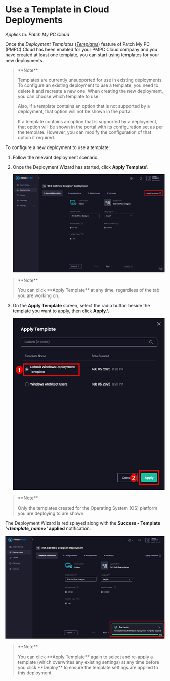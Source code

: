# Use a Template in Cloud Deployments

_Applies to: Patch My PC Cloud_

Once the _Deployment Templates_ ([_Templates_](../cloud-administration/manage-cloud-deployment-templates/)) feature of Patch My PC (PMPC) Cloud has been enabled for your PMPC Cloud company and you have created at least one template, you can start using templates for your new deployments.

> \*\*Note\*\*
>
> Templates are currently unsupported for use in existing deployments. To configure an existing deployment to use a template, you need to delete it and recreate a new one. When creating the new deployment, you can choose which template to use.
>
> Also, if a template contains an option that is not supported by a deployment, that option will not be shown in the portal.
>
> If a template contains an option that is supported by a deployment, that option will be shown in the portal with its configuration set as per the template. However, you can modify the configuration of that option if required.

To configure a new deployment to use a template:

1. Follow the relevant deployment scenario.
2.  Once the Deployment Wizard has started, click **Apply Template**\\

    ![Clicking "Apply Template"](/_images/image-(2330).png)

> \*\*Note\*\*
>
> You can click \*\*Apply Template\*\* at any time, regardless of the tab you are working on.

3.  On the **Apply Template** screen, select the radio button beside the template you want to apply, then click **Apply**.\\

    ![Selecting the radio button beside the template you want to apply and clicking "Apply"](/_images/image-(2331).png)

> \*\*Note\*\*
>
> Only the templates created for the Operating System (OS) platform you are deploying to are shown.

The Deployment Wizard is redisplayed along with the **Success - Template ‘<**_**template\_name**_**>’ applied** notification.

![](/_images/image-(2332).png)

> \*\*Note\*\*
>
> You can click \*\*Apply Template\*\* again to select and re-apply a template (which overwrites any existing settings) at any time before you click \*\*Deploy\*\* to ensure the template settings are applied to this deployment.